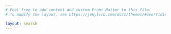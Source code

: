 ```yaml
---
# Feel free to add content and custom Front Matter to this file.
# To modify the layout, see https://jekyllrb.com/docs/themes/#overriding-theme-defaults

layout: search
---
```

